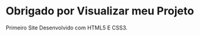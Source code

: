 <!DOCTYPE html>
<html lang="en">
<head>
    <meta charset="UTF-8">
    <meta name="viewport" content="width=device-width, initial-scale=1.0">
    <title>Jiu Jitsu</title>
</head>
<body>
    <main>
        <div>
            <h1>Obrigado por Visualizar meu Projeto</h1>
            Primeiro Site Desenvolvido com HTML5 E CSS3.
        </div>
    </main>
</body>
</html>
